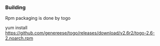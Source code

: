 


### Building
Rpm packaging is done by togo


yum install https://github.com/genereese/togo/releases/download/v2.6r2/togo-2.6-2.noarch.rpm

